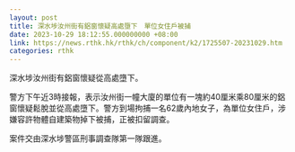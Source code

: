 ```yaml
---
layout: post
title: 深水埗汝州街有鋁窗懷疑高處墮下　單位女住戶被捕
date: 2023-10-29 18:12:55.000000000 +08:00
link: https://news.rthk.hk/rthk/ch/component/k2/1725507-20231029.htm
categories: rthk
---
```


深水埗汝州街有鋁窗懷疑從高處墮下。

警方下午近3時接報，表示汝州街一幢大廈的單位有一塊約40厘米乘80厘米的鋁窗懷疑鬆脫並從高處墮下。警方到場拘捕一名62歲內地女子，為單位女住戶，涉嫌容許物體自建築物掉下被捕，正被扣留調查。

案件交由深水埗警區刑事調查隊第一隊跟進。
